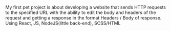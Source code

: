 My first pet project is about developing a website that sends HTTP requests to the specified URL with the ability to edit the body and headers of the request and getting a response in the format Headers / Body of response.
Using React, JS, NodeJS(little back-end), SCSS/HTML
